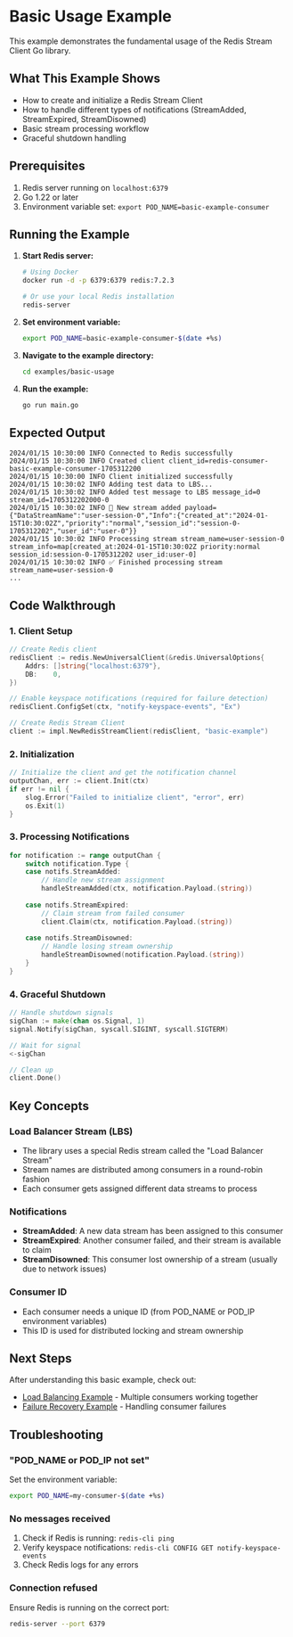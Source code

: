 # Basic Usage Example

This example demonstrates the fundamental usage of the Redis Stream Client Go library.

## What This Example Shows

- How to create and initialize a Redis Stream Client
- How to handle different types of notifications (StreamAdded, StreamExpired, StreamDisowned)
- Basic stream processing workflow
- Graceful shutdown handling

## Prerequisites

1. Redis server running on `localhost:6379`
2. Go 1.22 or later
3. Environment variable set: `export POD_NAME=basic-example-consumer`

## Running the Example

1. **Start Redis server:**
   ```bash
   # Using Docker
   docker run -d -p 6379:6379 redis:7.2.3
   
   # Or use your local Redis installation
   redis-server
   ```

2. **Set environment variable:**
   ```bash
   export POD_NAME=basic-example-consumer-$(date +%s)
   ```

3. **Navigate to the example directory:**
   ```bash
   cd examples/basic-usage
   ```

4. **Run the example:**
   ```bash
   go run main.go
   ```

## Expected Output

```
2024/01/15 10:30:00 INFO Connected to Redis successfully
2024/01/15 10:30:00 INFO Created client client_id=redis-consumer-basic-example-consumer-1705312200
2024/01/15 10:30:00 INFO Client initialized successfully
2024/01/15 10:30:02 INFO Adding test data to LBS...
2024/01/15 10:30:02 INFO Added test message to LBS message_id=0 stream_id=1705312202000-0
2024/01/15 10:30:02 INFO 🎉 New stream added payload={"DataStreamName":"user-session-0","Info":{"created_at":"2024-01-15T10:30:02Z","priority":"normal","session_id":"session-0-1705312202","user_id":"user-0"}}
2024/01/15 10:30:02 INFO Processing stream stream_name=user-session-0 stream_info=map[created_at:2024-01-15T10:30:02Z priority:normal session_id:session-0-1705312202 user_id:user-0]
2024/01/15 10:30:02 INFO ✅ Finished processing stream stream_name=user-session-0
...
```

## Code Walkthrough

### 1. Client Setup

```go
// Create Redis client
redisClient := redis.NewUniversalClient(&redis.UniversalOptions{
    Addrs: []string{"localhost:6379"},
    DB:    0,
})

// Enable keyspace notifications (required for failure detection)
redisClient.ConfigSet(ctx, "notify-keyspace-events", "Ex")

// Create Redis Stream Client
client := impl.NewRedisStreamClient(redisClient, "basic-example")
```

### 2. Initialization

```go
// Initialize the client and get the notification channel
outputChan, err := client.Init(ctx)
if err != nil {
    slog.Error("Failed to initialize client", "error", err)
    os.Exit(1)
}
```

### 3. Processing Notifications

```go
for notification := range outputChan {
    switch notification.Type {
    case notifs.StreamAdded:
        // Handle new stream assignment
        handleStreamAdded(ctx, notification.Payload.(string))
        
    case notifs.StreamExpired:
        // Claim stream from failed consumer
        client.Claim(ctx, notification.Payload.(string))
        
    case notifs.StreamDisowned:
        // Handle losing stream ownership
        handleStreamDisowned(notification.Payload.(string))
    }
}
```

### 4. Graceful Shutdown

```go
// Handle shutdown signals
sigChan := make(chan os.Signal, 1)
signal.Notify(sigChan, syscall.SIGINT, syscall.SIGTERM)

// Wait for signal
<-sigChan

// Clean up
client.Done()
```

## Key Concepts

### Load Balancer Stream (LBS)
- The library uses a special Redis stream called the "Load Balancer Stream"
- Stream names are distributed among consumers in a round-robin fashion
- Each consumer gets assigned different data streams to process

### Notifications
- **StreamAdded**: A new data stream has been assigned to this consumer
- **StreamExpired**: Another consumer failed, and their stream is available to claim
- **StreamDisowned**: This consumer lost ownership of a stream (usually due to network issues)

### Consumer ID
- Each consumer needs a unique ID (from POD_NAME or POD_IP environment variables)
- This ID is used for distributed locking and stream ownership

## Next Steps

After understanding this basic example, check out:
- [Load Balancing Example](../load-balancing/) - Multiple consumers working together
- [Failure Recovery Example](../failure-recovery/) - Handling consumer failures

## Troubleshooting

### "POD_NAME or POD_IP not set"
Set the environment variable:
```bash
export POD_NAME=my-consumer-$(date +%s)
```

### No messages received
1. Check if Redis is running: `redis-cli ping`
2. Verify keyspace notifications: `redis-cli CONFIG GET notify-keyspace-events`
3. Check Redis logs for any errors

### Connection refused
Ensure Redis is running on the correct port:
```bash
redis-server --port 6379
```
